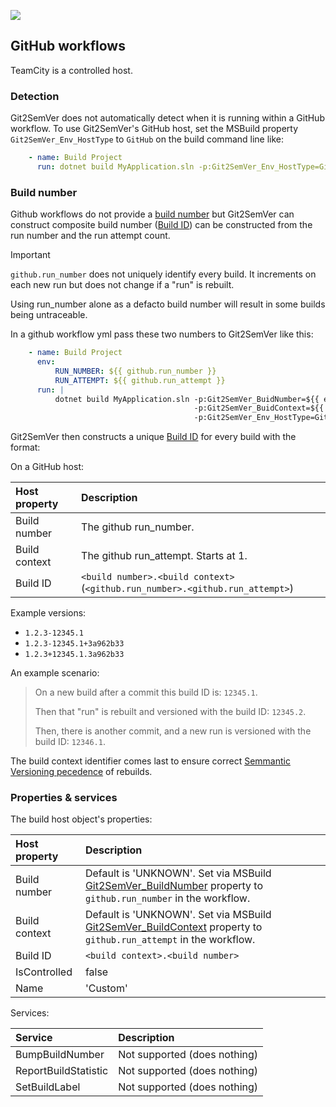 ﻿---
uid: github-workflows
---
![](../Images/Git2SemVer_banner_840x70.png)
## GitHub workflows

TeamCity is a controlled host.

### Detection

Git2SemVer does not automatically detect when it is running within a GitHub workflow. To use Git2SemVer's GitHub host, set the MSBuild property `Git2SemVer_Env_HostType` to `GitHub` on the build command line like:

```yaml
    - name: Build Project
      run: dotnet build MyApplication.sln -p:Git2SemVer_Env_HostType=GitHub
```

### Build number

Github workflows do not provide a [build number](xref:glossary#build-number) but Git2SemVer can construct composite build number ([Build ID](xref:glossary#build-id)) can be constructed from the run number and the run attempt count.

> [!IMPORTANT]  
> `github.run_number` does not uniquely identify every build. It increments on each new run but does not change if a "run" is rebuilt.
>
> Using run_number alone as a defacto build number will result in some builds being untraceable.

In a github workflow yml pass these two numbers to Git2SemVer like this:

```yaml
    - name: Build Project
      env:
          RUN_NUMBER: ${{ github.run_number }}
          RUN_ATTEMPT: ${{ github.run_attempt }}
      run: |
          dotnet build MyApplication.sln -p:Git2SemVer_BuidNumber=${{ env.run_number }} \
                                         -p:Git2SemVer_BuidContext=${{ env.run_attempt }} \
                                         -p:Git2SemVer_Env_HostType=GitHub
```

Git2SemVer then constructs a unique [Build ID](xref:glossary#build-id) for every build with the format:

On a GitHub host:

| Host property | Description  |
|:-- |:-- |
| Build number | The github run_number. |
| Build context | The github run_attempt. Starts at 1.
| Build ID | `<build number>.<build context>`  (`<github.run_number>.<github.run_attempt>`)  |

Example versions:
* `1.2.3-12345.1`
* `1.2.3-12345.1+3a962b33`
* `1.2.3+12345.1.3a962b33`

An example scenario:

> On a new build after a commit this build ID is: `12345.1`. 
>
> Then that "run" is rebuilt and versioned with the build ID: `12345.2`.
>
> Then, there is another commit, and a new run is versioned with the build ID: `12346.1`.

The build context identifier comes last to ensure correct [Semmantic Versioning pecedence](https://semver.org/#spec-item-11) of rebuilds.

### Properties & services

The build host object's properties:

| Host property | Description  |
|:-- |:-- |
| Build number  | Default is 'UNKNOWN'. Set via MSBuild [Git2SemVer_BuildNumber](xref:msbuild-properties#input) property to `github.run_number` in the workflow. |
| Build context | Default is 'UNKNOWN'. Set via MSBuild [Git2SemVer_BuildContext](xref:msbuild-properties#input) property to `github.run_attempt` in the workflow. |
| Build ID      | `<build context>.<build number>` |
| IsControlled          | false          |
| Name                  | 'Custom'    |

Services:

| Service | Description  |
|:-- |:-- |
| BumpBuildNumber       | Not supported (does nothing) |
| ReportBuildStatistic  | Not supported (does nothing) |
| SetBuildLabel         | Not supported (does nothing)  |
